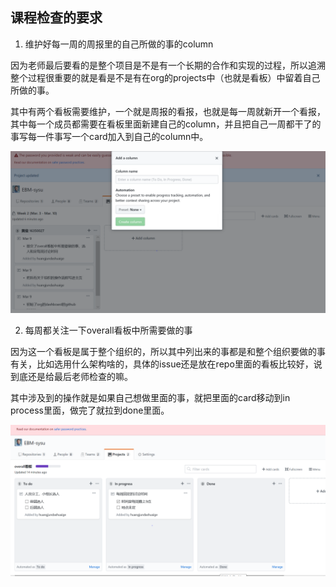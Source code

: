 ## 课程检查的要求

1. 维护好每一周的周报里的自己所做的事的column

因为老师最后要看的是整个项目是不是有一个长期的合作和实现的过程，所以追溯整个过程很重要的就是看是不是有在org的projects中（也就是看板）中留着自己所做的事。

其中有两个看板需要维护，一个就是周报的看报，也就是每一周就新开一个看报，其中每一个成员都需要在看板里面新建自己的column，并且把自己一周都干了的事写每一件事写一个card加入到自己的column中。

 ![示例](./assets/kanban01.PNG)

 2. 每周都关注一下overall看板中所需要做的事

 因为这一个看板是属于整个组织的，所以其中列出来的事都是和整个组织要做的事有关，比如选用什么架构啥的，具体的issue还是放在repo里面的看板比较好，说到底还是给最后老师检查的嘛。

 其中涉及到的操作就是如果自己想做里面的事，就把里面的card移动到in process里面，做完了就拉到done里面。

 ![示例](./assets/kanban02.PNG)